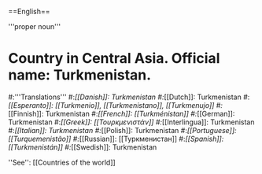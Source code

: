 ==English==

'''proper noun'''

# Country in Central Asia. Official name: Turkmenistan.
#:'''Translations'''
#:*[[Danish]]: Turkmenistan
#:*[[Dutch]]: Turkmenistan
#:*[[Esperanto]]: [[Turkmenio]], [[Turkmenistano]], [[Turkmenujo]]
#:*[[Finnish]]: Turkmenistan
#:*[[French]]: [[Turkménistan]]
#:*[[German]]: Turkmenistan
#:*[[Greek]]: [[Τουρκμενιστάν]]
#:*[[Interlingua]]: Turkmenistan
#:*[[Italian]]: Turkmenistan
#:*[[Polish]]: Turkmenistan
#:*[[Portuguese]]: [[Turquemenistão]]
#:*[[Russian]]: [[Туркменистан]]
#:*[[Spanish]]: [[Turkmenistán]]
#:*[[Swedish]]: Turkmenistan

''See'': [[Countries of the world]]